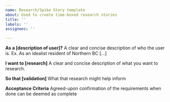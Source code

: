 ```yaml
---
name: Research/Spike Story template
about: Used to create time-boxed research stories
title: ''
labels: ''
assignees: ''

---
```


**As a [description of user]?**
A clear and concise description of who the user is. Ex. As an idealist resident of Northern BC [...]

**I want to [research]**
A clear and concise description of what you want to research. 

**So that [validation]**
What that research might help inform

**Acceptance Criteria**
Agreed-upon confirmation of the requirements when done can be deemed as complete
